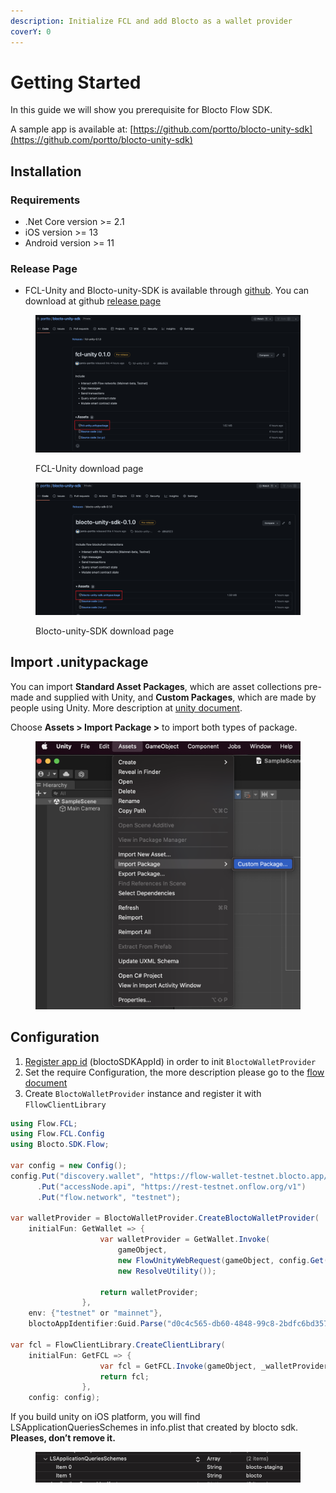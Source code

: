 ```yaml
---
description: Initialize FCL and add Blocto as a wallet provider
coverY: 0
---
```


# Getting Started

In this guide we will show you prerequisite for Blocto Flow SDK.

A sample app is available at: [https://github.com/portto/blocto-unity-sdk](https://github.com/portto/blocto-unity-sdk)

## Installation

### Requirements <a href="#requirements" id="requirements"></a>

* .Net Core version >= 2.1
* iOS version >= 13
* Android version >= 11

### Release Page

* FCL-Unity and Blocto-unity-SDK is available through [github](https://github.com/portto/blocto-unity-sdk/releases). You can download at github [release page](https://github.com/portto/blocto-unity-sdk/releases)

<figure><img src="../../../.gitbook/assets/fcl-unity-release-page.png" alt=""><figcaption><p>FCL-Unity download page</p></figcaption></figure>

<figure><img src="../../../.gitbook/assets/blocto-unity-sdk-release-page.png" alt=""><figcaption><p>Blocto-unity-SDK download page</p></figcaption></figure>

## Import .unitypackage

You can import **Standard Asset Packages**, which are asset collections pre-made and supplied with Unity, and **Custom Packages**, which are made by people using Unity. More description at [unity document](https://docs.unity3d.com/Manual/AssetPackagesImport.html).

Choose **Assets > Import Package >** to import both types of package.

<figure><img src="../../../.gitbook/assets/Import-unity-package.png" alt=""><figcaption></figcaption></figure>

## Configuration

1. [Register app id](https://docs.blocto.app/blocto-sdk/register-app-id) (bloctoSDKAppId) in order to init `BloctoWalletProvider`
2. Set the require Configuration, the more description please go to the [flow document](https://developers.flow.com/tools/fcl-js/reference/configure-fcl#common-configuration-keys)
3. Create `BloctoWalletProvider` instance and register it with `FllowClientLibrary`

```csharp
using Flow.FCL;
using Flow.FCL.Config
using Blocto.SDK.Flow;

var config = new Config();
config.Put("discovery.wallet", "https://flow-wallet-testnet.blocto.app/api/flow/authn")
      .Put("accessNode.api", "https://rest-testnet.onflow.org/v1")
      .Put("flow.network", "testnet");
        
var walletProvider = BloctoWalletProvider.CreateBloctoWalletProvider(
    initialFun: GetWallet => {
                    var walletProvider = GetWallet.Invoke(
                        gameObject,
                        new FlowUnityWebRequest(gameObject, config.Get("accessNode.api")),
                        new ResolveUtility());
                    
                    return walletProvider;
                },
    env: {"testnet" or "mainnet"},
    bloctoAppIdentifier:Guid.Parse("d0c4c565-db60-4848-99c8-2bdfc6bd3576"));
        
var fcl = FlowClientLibrary.CreateClientLibrary(
    initialFun: GetFCL => {
                    var fcl = GetFCL.Invoke(gameObject, _walletProvider, new ResolveUtility());
                    return fcl;
                }, 
    config: config);
```

If you build unity on iOS platform, you will find LSApplicationQueriesSchemes in info.plist that created by blocto sdk. **Pleases, don’t remove it.**

<figure><img src="../../../.gitbook/assets/LSQueriesSchemes.png" alt=""><figcaption></figcaption></figure>
